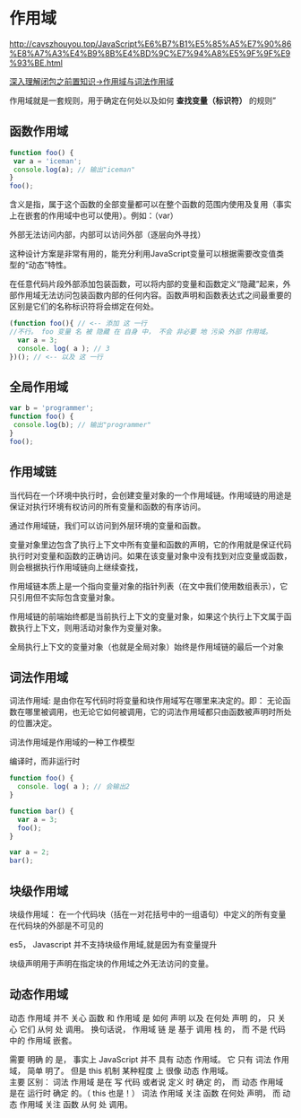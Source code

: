 # 作用域

<http://cavszhouyou.top/JavaScript%E6%B7%B1%E5%85%A5%E7%90%86%E8%A7%A3%E4%B9%8B%E4%BD%9C%E7%94%A8%E5%9F%9F%E9%93%BE.html>

[深入理解闭包之前置知识→作用域与词法作用域](https://juejin.cn/post/6844903606311714824)

作用域就是一套规则，用于确定在何处以及如何 **查找变量（标识符）** 的规则”

## 函数作用域  

```js
function foo() {
 var a = 'iceman';
 console.log(a); // 输出"iceman"
}
foo();
```

含义是指，属于这个函数的全部变量都可以在整个函数的范围内使用及复用（事实上在嵌套的作用域中也可以使用）。例如：（var）

外部无法访问内部，内部可以访问外部（逐层向外寻找）

这种设计方案是非常有用的，能充分利用JavaScript变量可以根据需要改变值类型的“动态”特性。

在任意代码片段外部添加包装函数，可以将内部的变量和函数定义“隐藏”起来，外部作用域无法访问包装函数内部的任何内容。函数声明和函数表达式之间最重要的区别是它们的名称标识符将会绑定在何处。

```javascript
(function foo(){ // <-- 添加 这 一行  
//不行。 foo 变量 名 被 隐藏 在 自身 中， 不会 非必要 地 污染 外部 作用域。
  var a = 3;
  console. log( a ); // 3
})(); // <-- 以及 这 一行
```

## 全局作用域

```js
var b = 'programmer';
function foo() {
 console.log(b); // 输出"programmer"
}
foo();
```

## 作用域链

当代码在一个环境中执行时，会创建变量对象的一个作用域链。作用域链的用途是保证对执行环境有权访问的所有变量和函数的有序访问。

通过作用域链，我们可以访问到外层环境的变量和函数。

变量对象里边包含了执行上下文中所有变量和函数的声明，它的作用就是保证代码执行时对变量和函数的正确访问。如果在该变量对象中没有找到对应变量或函数，则会根据执行作用域链向上继续查找，

作用域链本质上是一个指向变量对象的指针列表（在文中我们使用数组表示），它只引用但不实际包含变量对象。

作用域链的前端始终都是当前执行上下文的变量对象，如果这个执行上下文属于函数执行上下文，则用活动对象作为变量对象。

全局执行上下文的变量对象（也就是全局对象）始终是作用域链的最后一个对象

## 词法作用域

词法作用域: 是由你在写代码时将变量和块作用域写在哪里来决定的。即： 无论函数在哪里被调用，也无论它如何被调用，它的词法作用域都只由函数被声明时所处的位置决定。

词法作用域是作用域的一种工作模型

编译时，而非运行时

```javascript
function foo() {
  console. log( a ); // 会输出2
}

function bar() {
  var a = 3; 
  foo();
}

var a = 2;
bar();
```

## 块级作用域

块级作用域： 在一个代码块（括在一对花括号中的一组语句）中定义的所有变量在代码块的外部是不可见的

es5， Javascript 并不支持块级作用域,就是因为有变量提升

块级声明用于声明在指定块的作用域之外无法访问的变量。

## 动态作用域

动态 作用域 并不 关心 函数 和 作用域 是 如何 声明 以及 在何处 声明 的， 只 关心 它们 从何 处 调用。 换句话说， 作用域 链 是 基于 调用 栈 的， 而 不是 代码 中的 作用域 嵌套。  

 需要 明确 的 是， 事实上 JavaScript 并不 具有 动态 作用域。 它 只有 词法 作用域， 简单 明了。 但是 this 机制 某种程度 上 很像 动态 作用域。  
 主要 区别： 词法 作用域 是在 写 代码 或者说 定义 时 确定 的， 而 动态 作用域 是在 运行时 确定 的。（ this 也是！） 词法 作用域 关注 函数 在何处 声明， 而 动态 作用域 关注 函数 从何 处 调用。
